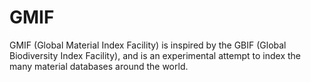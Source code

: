 # GMIF
GMIF (Global Material Index Facility) is inspired by the GBIF (Global Biodiversity Index Facility), and is an experimental attempt to index the many material databases around the world.
